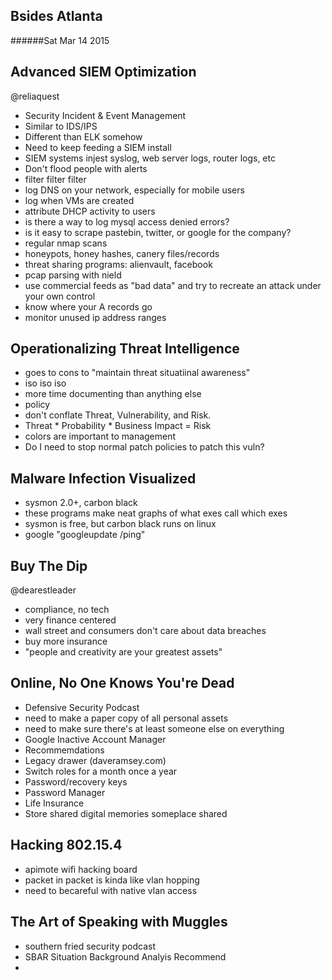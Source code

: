 Bsides Atlanta
--------------
######Sat Mar 14 2015

Advanced SIEM Optimization
--------------------------
@reliaquest
- Security Incident & Event Management
- Similar to IDS/IPS
- Different than ELK somehow
- Need to keep feeding a SIEM install
- SIEM systems injest syslog, web server logs, router logs, etc
- Don't flood people with alerts
- filter filter filter
- log DNS on your network, especially for mobile users
- log when VMs are created
- attribute DHCP activity to users
- is there a way to log mysql access denied errors?
- is it easy to scrape pastebin, twitter, or google for the company?
- regular nmap scans
- honeypots, honey hashes, canery files/records
- threat sharing programs: alienvault, facebook
- pcap parsing with nield
- use commercial feeds as "bad data" and try to recreate an attack under your own control
- know where your A records go
- monitor unused ip address ranges

Operationalizing Threat Intelligence
------------------------------------
- goes to cons to "maintain threat situatiinal awareness"
- iso iso iso
- more time documenting than anything else
- policy
- don't conflate Threat, Vulnerability, and Risk.
- Threat * Probability * Business Impact = Risk
- colors are important to management
- Do I need to stop normal patch policies to patch this vuln?

Malware Infection Visualized
----------------------------
- sysmon 2.0+, carbon black
- these programs make neat graphs of what exes call which exes
- sysmon is free, but carbon black runs on linux
- google "googleupdate /ping"

Buy The Dip
-----------
@dearestleader
- compliance, no tech
- very finance centered
- wall street and consumers don't care about data breaches
- buy more insurance
- "people and creativity are your greatest assets"

Online, No One Knows You're Dead
--------------------------------
- Defensive Security Podcast
- need to make a paper copy of all personal assets
- need to make sure there's at least someone else on everything
- Google Inactive Account Manager
- Recommemdations
 - Legacy drawer (daveramsey.com)
 - Switch roles for a month once a year
 - Password/recovery keys
 - Password Manager
 - Life Insurance
 - Store shared digital memories someplace shared

Hacking 802.15.4
----------------
- apimote wifi hacking board
- packet in packet is kinda like vlan hopping
- need to becareful with native vlan access

The Art of Speaking with Muggles
--------------------------------
- southern fried security podcast
- SBAR Situation Background Analyis Recommend
- 
